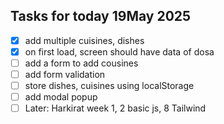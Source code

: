 ## Tasks for today 19May 2025 
- [x] add multiple cuisines, dishes
- [X] on first load, screen should have data of dosa 
- [ ] add a form to add cousines
- [ ] add form validation
- [ ] store dishes, cuisines using localStorage
- [ ] add modal popup
- [ ] Later: Harkirat week 1, 2 basic js, 8 Tailwind